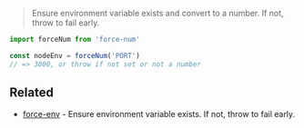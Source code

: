 > Ensure environment variable exists and convert to a number. If not, throw to fail early.

```ts
import forceNum from 'force-num'

const nodeEnv = forceNum('PORT')
// => 3000, or throw if not set or not a number
```

## Related

- [force-env](https://github.com/stevemao/force-env) - Ensure environment variable exists. If not, throw to fail early.
